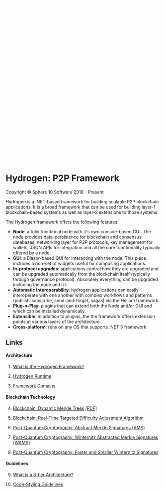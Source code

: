 <p align="center">
  <img  src="resources/branding/hydrogen-white-bg.gif" alt="HydrogenP2P logo">
</p>

# Hydrogen: P2P Framework

Copyright © Sphere 10 Software 2018 - Present

Hydrogen is a .NET-based framework for building scalable P2P blockchain applications. It is a broad framework that can be used for building  layer-1 blockchain-based systems as well as layer-2 extensions to those systems. 

The Hydrogen framework offers the following features:

- **Node**: a fully functional node with it's own console-based GUI. The node provides data-persistence for blockchain and consensus databases, networking layer for P2P protocols, key management for wallets, JSON APIs for integration and all the core functionality typically offered by a node.
- **GUI**: a Blazor-based GUI for interacting with the node. This piece includes a rich-set of widgets useful for composing applications.
- **In-protocol upgrades**: applications control how they are upgraded and can be upgraded automatically from the blockchain itself (typically through governance protocol).  Absolutely everything can be upgraded including the node and UI. 
- **Automatic Interoperability**: hydrogen applications can easily interoperate with one another with complex workflows and patterns (publish-subscribe, send-and-forget, sagas) via the Helium framework.
- **Plug-n-Play**:  plugins that can extend both the Node and/or GUI and which can be installed dynamically.
- **Extensible**: in addition to plugins, the the framework offers extension points at various layers of the architecture.
- **Cross-platform**: runs on any OS that supports .NET 5 framework.



## Links

#### Architecture

1. [What is the Hydrogen Framework?](docs/Architecture/Hydrogen.md)

2. [Hydrogen Runtime](docs/Architecture/Runtime.md)

3. [Framework Domains](docs/Architecture/Domains.md)

#### Blockchain Technology

4. [Blockchain: Dynamic Merkle Trees](docs/Blockchain/Dynamic-Merkle-Trees.md) [(PDF)](docs/Blockchain/dynamic-merkle-trees.pdf)

5. [Blockchain: Real-Time Targeted Difficulty Adjustment Algorithm](docs/Blockchain/rtt-asert.pdf)

6. [Post-Quantum Cryptography: Abstract Merkle Signatures (AMS)](docs/Blockchain/AMS.md)

7. [Post-Quantum Cryptography: Winternitz Abstracted Merkle Signatures (WAMS)](docs/Blockchain/WAMS.md)

8. [Post-Quantum Cryptography: Faster and Smaller Winternitz  Signatures](docs/Blockchain/W-OTS-Sharp.md)

#### Guidelines

9. [What is a 3-tier Architecture?](docs/Guidelines/3-tier-Architecture.md)

10. [Code-Styling Guidelines](docs/Guidelines/Code-Styling.md)